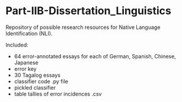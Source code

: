# Part-IIB-Dissertation_Linguistics
Repository of possible research resources for Native Language Identification (NLI).

Included:
- 64 error-annotated essays for each of German, Spanish, Chinese, Japanese
- error key
- 30 Tagalog essays
- classifier code .py file
- pickled classifier
- table tallies of error incidences .csv
